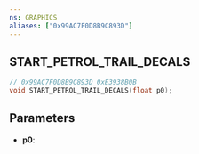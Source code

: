 ```yaml
---
ns: GRAPHICS
aliases: ["0x99AC7F0D8B9C893D"]
---
```

## START_PETROL_TRAIL_DECALS

```c
// 0x99AC7F0D8B9C893D 0xE3938B0B
void START_PETROL_TRAIL_DECALS(float p0);
```

## Parameters
* **p0**: 


